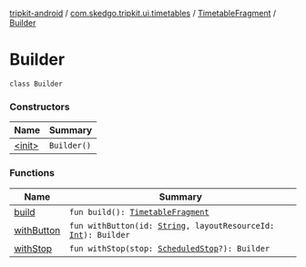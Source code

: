 [tripkit-android](../../../index.md) / [com.skedgo.tripkit.ui.timetables](../../index.md) / [TimetableFragment](../index.md) / [Builder](./index.md)

# Builder

`class Builder`

### Constructors

| Name | Summary |
|---|---|
| [&lt;init&gt;](-init-.md) | `Builder()` |

### Functions

| Name | Summary |
|---|---|
| [build](build.md) | `fun build(): `[`TimetableFragment`](../index.md) |
| [withButton](with-button.md) | `fun withButton(id: `[`String`](https://kotlinlang.org/api/latest/jvm/stdlib/kotlin/-string/index.html)`, layoutResourceId: `[`Int`](https://kotlinlang.org/api/latest/jvm/stdlib/kotlin/-int/index.html)`): Builder` |
| [withStop](with-stop.md) | `fun withStop(stop: `[`ScheduledStop`](../../../com.skedgo.tripkit.common.model/-scheduled-stop/index.md)`?): Builder` |
